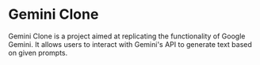 # Gemini Clone

Gemini Clone is a project aimed at replicating the functionality of Google Gemini. It allows users to interact with Gemini's API to generate text based on given prompts.


